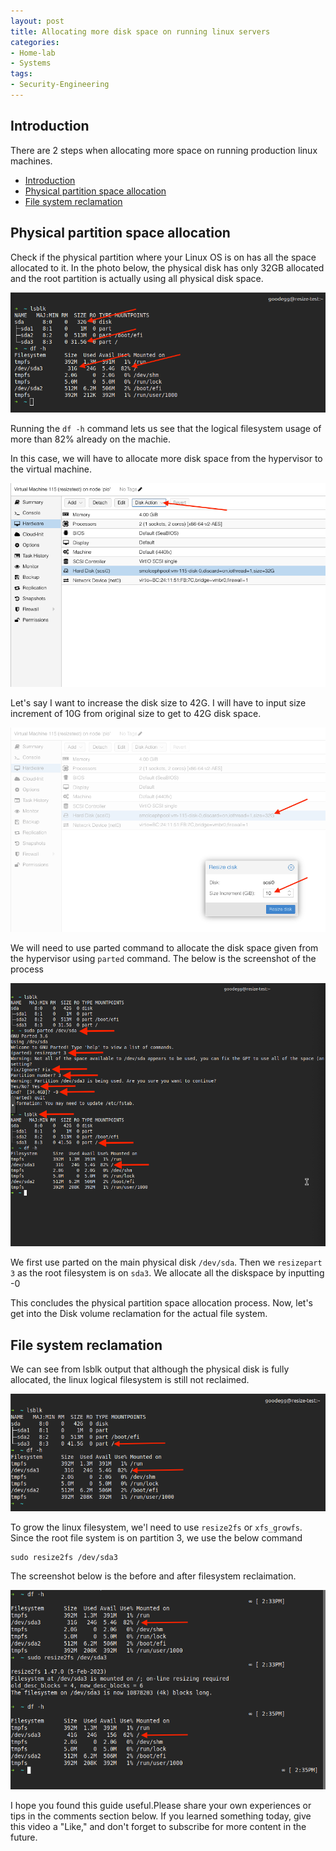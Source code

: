 ```yaml
---
layout: post
title: Allocating more disk space on running linux servers
categories:
- Home-lab
- Systems
tags:
- Security-Engineering
---
```


## Introduction

There are 2 steps when allocating more space on running production linux machines.

- [Introduction](#introduction)
- [Physical partition space allocation](#physical-partition-space-allocation)
- [File system reclamation](#file-system-reclamation)

## Physical partition space allocation

Check if the physical partition where your Linux OS is on has all the space allocated to it. In the photo below, the physical disk has only 32GB allocated and the root partition is actually using all physical disk space.

![lsblkoutput](/assets/img/diskresize/lsblk.png)

Running the `df -h` command lets us see that the logical filesystem usage of more than 82% already on the machie.

In this case, we will have to allocate more disk space from the hypervisor to the virtual machine. 

![hypervisordisk](/assets/img/diskresize/diskaction.png)

Let's say I want to increase the disk size to 42G. I will have to input size increment of 10G from original size to get to 42G disk space.

![allocatespace](/assets/img/diskresize/allocation.png)

We will need to use parted command to allocate the disk space given from the hypervisor using `parted` command. The below is the screenshot of the process

![parted](/assets/img/diskresize/parted.png)

We first use parted on the main physical disk `/dev/sda`.
Then we `resizepart 3` as the root filesystem is on `sda3`.
We allocate all the diskspace by inputting -0

This concludes the physical partition space allocation process. Now, let's get into the Disk volume reclamation for the actual file system.

## File system reclamation

We can see from lsblk output that although the physical disk is fully allocated, the linux logical filesystem is still not reclaimed.

![allocatedbutnotreclaimed](/assets/img/diskresize/notreclaimed.png)

To grow the linux filesystem, we'l need to use `resize2fs` or `xfs_growfs`. Since the root file system is on partition 3, we use the below command

```
sudo resize2fs /dev/sda3
```

The screenshot below is the before and after filesystem reclaimation.

![afterreclaim](/assets/img/diskresize/afterreclaim.png)

I hope you found this guide useful.Please share your own experiences or tips in the comments section below. If you learned something today, give this video a "Like," and don't forget to subscribe for more content in the future.
